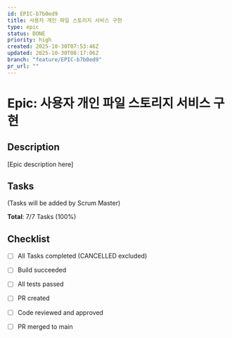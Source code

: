 ```yaml
---
id: EPIC-b7b0ed9
title: 사용자 개인 파일 스토리지 서비스 구현
type: epic
status: DONE
priority: high
created: 2025-10-30T07:53:46Z
updated: 2025-10-30T08:17:06Z
branch: "feature/EPIC-b7b0ed9"
pr_url: ""
---
```


# Epic: 사용자 개인 파일 스토리지 서비스 구현

## Description

[Epic description here]

## Tasks

(Tasks will be added by Scrum Master)

**Total**: 7/7 Tasks (100%)

## Checklist

- [ ] All Tasks completed (CANCELLED excluded)
- [ ] Build succeeded
- [ ] All tests passed
- [ ] PR created
- [ ] Code reviewed and approved
- [ ] PR merged to main

